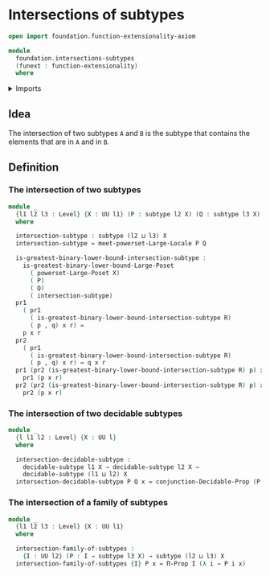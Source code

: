# Intersections of subtypes

```agda
open import foundation.function-extensionality-axiom

module
  foundation.intersections-subtypes
  (funext : function-extensionality)
  where
```

<details><summary>Imports</summary>

```agda
open import foundation.conjunction funext
open import foundation.decidable-subtypes funext
open import foundation.dependent-pair-types
open import foundation.dependent-products-propositions funext
open import foundation.large-locale-of-subtypes funext
open import foundation.powersets funext
open import foundation.universe-levels

open import foundation-core.decidable-propositions funext
open import foundation-core.propositions
open import foundation-core.subtypes funext

open import order-theory.greatest-lower-bounds-large-posets funext
```

</details>

## Idea

The intersection of two subtypes `A` and `B` is the subtype that contains the
elements that are in `A` and in `B`.

## Definition

### The intersection of two subtypes

```agda
module _
  {l1 l2 l3 : Level} {X : UU l1} (P : subtype l2 X) (Q : subtype l3 X)
  where

  intersection-subtype : subtype (l2 ⊔ l3) X
  intersection-subtype = meet-powerset-Large-Locale P Q

  is-greatest-binary-lower-bound-intersection-subtype :
    is-greatest-binary-lower-bound-Large-Poset
      ( powerset-Large-Poset X)
      ( P)
      ( Q)
      ( intersection-subtype)
  pr1
    ( pr1
      ( is-greatest-binary-lower-bound-intersection-subtype R)
      ( p , q) x r) =
    p x r
  pr2
    ( pr1
      ( is-greatest-binary-lower-bound-intersection-subtype R)
      ( p , q) x r) = q x r
  pr1 (pr2 (is-greatest-binary-lower-bound-intersection-subtype R) p) x r =
    pr1 (p x r)
  pr2 (pr2 (is-greatest-binary-lower-bound-intersection-subtype R) p) x r =
    pr2 (p x r)
```

### The intersection of two decidable subtypes

```agda
module _
  {l l1 l2 : Level} {X : UU l}
  where

  intersection-decidable-subtype :
    decidable-subtype l1 X → decidable-subtype l2 X →
    decidable-subtype (l1 ⊔ l2) X
  intersection-decidable-subtype P Q x = conjunction-Decidable-Prop (P x) (Q x)
```

### The intersection of a family of subtypes

```agda
module _
  {l1 l2 l3 : Level} {X : UU l1}
  where

  intersection-family-of-subtypes :
    {I : UU l2} (P : I → subtype l3 X) → subtype (l2 ⊔ l3) X
  intersection-family-of-subtypes {I} P x = Π-Prop I (λ i → P i x)
```

